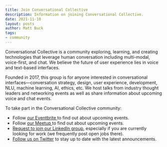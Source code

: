 ```yaml
---
title: Join Conversational Collective
description: Information on joining Conversational Collective.
date: 2021-11-10
layout: posts
author: Matt Buck
tags:
- community
---
```


Conversational Collective is a community exploring, learning, and creating technologies that leverage human conversation including multi-modal, voice-first, and chat. We believe the future of user experience lies in voice and text-based interfaces.

Founded in 2017, this group is for anyone interested in conversational interfaces—conversation strategy, design, user experience, development, NLU, machine learning, AI, ethics, etc. We host talks from industry thought leaders and networking events as well as share information about upcoming voice and chat events.

To take part in the Conversational Collective community:

*  Follow <a href="[https://www.meetup.com/ConvoCollective/](https://www.eventbrite.com/o/conversational-collective-30282612756)" target="_blank">our Eventbrite </a> to find out about upcoming events.
*  Follow <a href="https://www.meetup.com/ConvoCollective/" target="_blank">our Meetup </a> to find out about upcoming events.
* <a href="https://www.linkedin.com/groups/12333917/" target="_blank">Request to join our LinkedIn group</a>, especially if you are currently looking for work (we frequently post open jobs there).
* <a href="https://twitter.com/ConvoCollective/" target="_blank">Follow us on Twitter</a> to stay up to date with the latest announcements.






